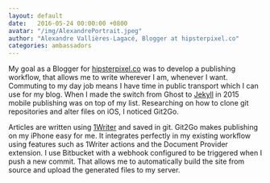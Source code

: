 ```yaml
---
layout: default
date:   2016-05-24 00:00:00 +0800
avatar: "/img/AlexandrePortrait.jpeg"
author: "Alexandre Vallières-Lagacé, Blogger at hipsterpixel.co"
categories: ambassadors
---
```


My goal as a Blogger for [hipsterpixel.co](https://hipsterpixel.co) was to develop a publishing workflow, that allows me to write wherever I am, whenever I want. Commuting to my day job means I have time in public transport which I can use for my blog. When I made the switch from Ghost to [Jekyll](https://jekyllrb.com) in 2015 mobile publishing was on top of my list. Researching on how to clone git repositories and alter files on iOS, I noticed Git2Go.

Articles are written using [1Writer](http://1writerapp.com/) and saved in git. Git2Go makes publishing on my iPhone easy for me. It integrates perfectly in my existing workflow using features such as 1Writer actions and the Document Provider extension. I use Bitbucket with a webhook configured to be triggered when I push a new commit. That allows me to automatically build the site from source and upload the generated files to my server.
